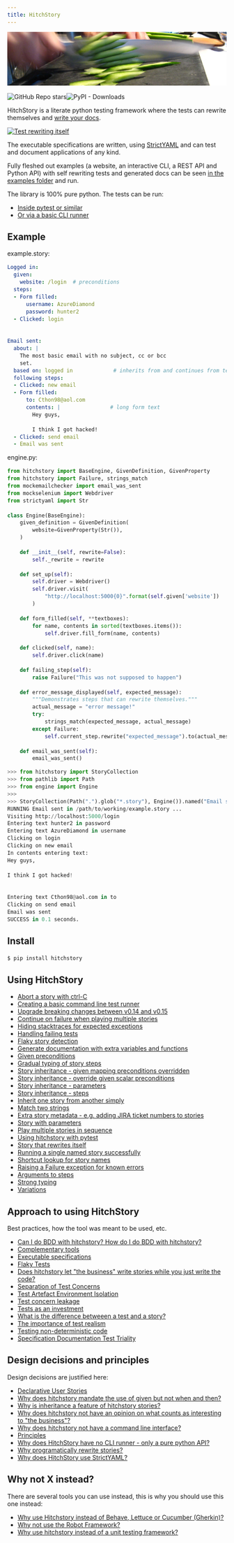 ```yaml
---
title: HitchStory
---
```


![](sliced-cucumber.jpg)

<img alt="GitHub Repo stars" src="https://img.shields.io/github/stars/hitchdev/hitchstory?style=social"><img alt="PyPI - Downloads" src="https://img.shields.io/pypi/dm/hitchstory">

HitchStory is a literate python testing framework where the tests can rewrite themselves and [write your docs](approach/triality).

[![Test rewriting itself](https://hitchdev.com/images/video-thumb.png)](http://www.youtube.com/watch?v=Aqk5Sao27O0 "Test rewriting itself")

The executable specifications are written, using [StrictYAML](why/strictyaml) and
can test and document applications of any kind.

Fully fleshed out examples (a website, an interactive CLI, a REST API and Python API) with self rewriting tests and generated docs can be seen
[in the examples folder](https://github.com/hitchdev/hitchstory/tree/master/examples)
and run.

The library is 100% pure python. The tests can be run:

* [Inside pytest or similar](https://hitchdev.com/hitchstory/using/pytest)
* [Or via a basic CLI runner](using/basic-cli)


## Example







example.story:

```yaml
Logged in:
  given:
    website: /login  # preconditions
  steps:
  - Form filled:
      username: AzureDiamond
      password: hunter2
  - Clicked: login


Email sent:
  about: |
    The most basic email with no subject, cc or bcc
    set.
  based on: logged in             # inherits from and continues from test above
  following steps:
  - Clicked: new email
  - Form filled:
      to: Cthon98@aol.com
      contents: |                # long form text
        Hey guys,

        I think I got hacked!
  - Clicked: send email
  - Email was sent
```
engine.py:

```python
from hitchstory import BaseEngine, GivenDefinition, GivenProperty
from hitchstory import Failure, strings_match
from mockemailchecker import email_was_sent
from mockselenium import Webdriver
from strictyaml import Str

class Engine(BaseEngine):
    given_definition = GivenDefinition(
        website=GivenProperty(Str()),
    )
    
    def __init__(self, rewrite=False):
        self._rewrite = rewrite

    def set_up(self):
        self.driver = Webdriver()
        self.driver.visit(
            "http://localhost:5000{0}".format(self.given['website'])
        )

    def form_filled(self, **textboxes):
        for name, contents in sorted(textboxes.items()):
            self.driver.fill_form(name, contents)

    def clicked(self, name):
        self.driver.click(name)
    
    def failing_step(self):
        raise Failure("This was not supposed to happen")
    
    def error_message_displayed(self, expected_message):
        """Demonstrates steps that can rewrite themselves."""
        actual_message = "error message!"
        try:
            strings_match(expected_message, actual_message)
        except Failure:
            self.current_step.rewrite("expected_message").to(actual_message)

    def email_was_sent(self):
        email_was_sent()
```






```python
>>> from hitchstory import StoryCollection
>>> from pathlib import Path
>>> from engine import Engine
>>> 
>>> StoryCollection(Path(".").glob("*.story"), Engine()).named("Email sent").play()
RUNNING Email sent in /path/to/working/example.story ...
Visiting http://localhost:5000/login
Entering text hunter2 in password
Entering text AzureDiamond in username
Clicking on login
Clicking on new email
In contents entering text:
Hey guys,

I think I got hacked!


Entering text Cthon98@aol.com in to
Clicking on send email
Email was sent
SUCCESS in 0.1 seconds.
```








## Install

```bash
$ pip install hitchstory
```

## Using HitchStory

- [Abort a story with ctrl-C](using/aborting)
- [Creating a basic command line test runner](using/basic-cli)
- [Upgrade breaking changes between v0.14 and v0.15](using/breaking-changes-between-v014-and-v015)
- [Continue on failure when playing multiple stories](using/continue-on-failure)
- [Hiding stacktraces for expected exceptions](using/expected-exceptions)
- [Handling failing tests](using/failing-tests)
- [Flaky story detection](using/flaky-story-detection)
- [Generate documentation with extra variables and functions](using/generate-documentation)
- [Given preconditions](using/given)
- [Gradual typing of story steps](using/gradual-typing)
- [Story inheritance - given mapping preconditions overridden](using/inheritance-override-given-mapping)
- [Story inheritance - override given scalar preconditions](using/inheritance-override-given-scalar)
- [Story inheritance - parameters](using/inheritance-parameters)
- [Story inheritance - steps](using/inheritance-steps)
- [Inherit one story from another simply](using/inheritance)
- [Match two strings](using/match-two-strings)
- [Extra story metadata - e.g. adding JIRA ticket numbers to stories](using/metadata)
- [Story with parameters](using/parameterized-stories)
- [Play multiple stories in sequence](using/play-multiple-stories)
- [Using hitchstory with pytest](using/pytest)
- [Story that rewrites itself](using/rewrite-story)
- [Running a single named story successfully](using/run-single-named-story)
- [Shortcut lookup for story names](using/shortcut-lookup)
- [Raising a Failure exception for known errors](using/special-failure-exception)
- [Arguments to steps](using/steps-and-step-arguments)
- [Strong typing](using/strong-typing)
- [Variations](using/variations)


## Approach to using HitchStory

Best practices, how the tool was meant to be used, etc.

- [Can I do BDD with hitchstory? How do I do BDD with hitchstory?](approach/bdd)
- [Complementary tools](approach/complementary-tools)
- [Executable specifications](approach/executable-specifications)
- [Flaky Tests](approach/flaky-tests)
- [Does hitchstory let "the business" write stories while you just write the code?](approach/human-writable)
- [Separation of Test Concerns](approach/separation-of-test-concerns)
- [Test Artefact Environment Isolation](approach/test-artefact-environment-isolation)
- [Test concern leakage](approach/test-concern-leakage)
- [Tests as an investment](approach/test-investment)
- [What is the difference betweeen a test and a story?](approach/test-or-story)
- [The importance of test realism](approach/test-realism)
- [Testing non-deterministic code](approach/testing-nondeterministic-code)
- [Specification Documentation Test Triality](approach/triality)


## Design decisions and principles

Design decisions are justified here:

- [Declarative User Stories](why/declarative)
- [Why does hitchstory mandate the use of given but not when and then?](why/given-when-then)
- [Why is inheritance a feature of hitchstory stories?](why/inheritance)
- [Why does hitchstory not have an opinion on what counts as interesting to "the business"?](why/interesting-to-the-business)
- [Why does hitchstory not have a command line interface?](why/no-cli)
- [Principles](why/principles)
- [Why does HitchStory have no CLI runner - only a pure python API?](why/pure-python-no-cli)
- [Why programatically rewrite stories?](why/rewrite)
- [Why does HitchStory use StrictYAML?](why/strictyaml)


## Why not X instead?

There are several tools you can use instead, this is why you should use this one instead:

- [Why use Hitchstory instead of Behave, Lettuce or Cucumber (Gherkin)?](why-not/gherkin)
- [Why not use the Robot Framework?](why-not/robot)
- [Why use hitchstory instead of a unit testing framework?](why-not/unit-test)

